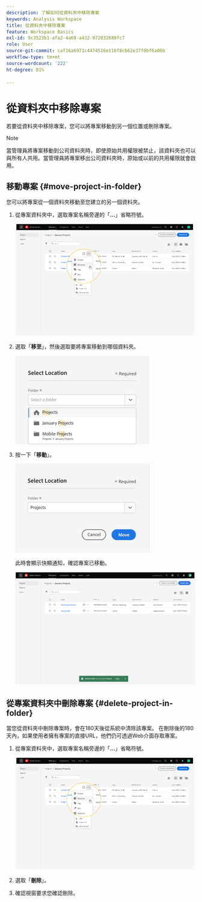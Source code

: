 ```yaml
---
description: 了解如何從資料夾中移除專案
keywords: Analysis Workspace
title: 從資料夾中移除專案
feature: Workspace Basics
exl-id: 9c3523b1-afa2-4a68-a432-972032680fc7
role: User
source-git-commit: caf16a6971c4474516e116f8cb62e37f0bf6a06b
workflow-type: tm+mt
source-wordcount: '222'
ht-degree: 81%

---
```


# 從資料夾中移除專案

若要從資料夾中移除專案，您可以將專案移動到另一個位置或刪除專案。

>[!NOTE]
>
>當管理員將專案移動到公司資料夾時，即使原始共用權限被禁止，該資料夾也可以與所有人共用。當管理員將專案移出公司資料夾時，原始或以前的共用權限就會啟用。

## 移動專案 {#move-project-in-folder}

您可以將專案從一個資料夾移動至您建立的另一個資料夾。

1. 從專案資料夾中，選取專案名稱旁邊的「**...**」省略符號。

   ![省略符號選項。](/help/analysis-workspace/build-workspace-project/assets/move1.png)

1. 選取「**移至**」，然後選取要將專案移動到哪個資料夾。

   ![「選取位置」視窗。](/help/analysis-workspace/build-workspace-project/assets/move-select-location.png)

1. 按一下「**移動**」。

   ![按一下「移動」。](/help/analysis-workspace/build-workspace-project/assets/move-click-move.png)

   此時會顯示快顯通知，確認專案已移動。

   ![移動確認快顯通知。](/help/analysis-workspace/build-workspace-project/assets/move-project-moved.png)

## 從專案資料夾中刪除專案 {#delete-project-in-folder}

當您從資料夾中刪除專案時，會在180天後從系統中清除該專案。 在刪除後的180天內，如果使用者擁有專案的直接URL，他們仍可透過Web介面存取專案。

1. 從專案資料夾中，選取專案名稱旁邊的「**...**」省略符號。

   ![省略符號選項。](/help/analysis-workspace/build-workspace-project/assets/move1.png)

1. 選取「**刪除**」。

1. 確認視窗要求您確認刪除。
